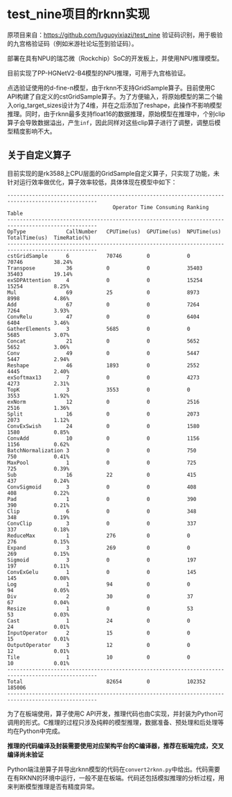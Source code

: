 # test_nine项目的rknn实现

原项目来自：https://github.com/luguoyixiazi/test_nine
验证码识别，用于极验的九宫格验证码（例如米游社论坛签到验证码）。

部署在具有NPU的瑞芯微（Rockchip）SoC的开发板上，并使用NPU推理模型。

目前实现了PP-HGNetV2-B4模型的NPU推理，可用于九宫格验证。

点选验证使用的d-fine-n模型，由于rknn不支持GridSample算子。目前使用C API构建了自定义的cstGridSample算子。为了方便输入，将原始模型的第二个输入orig_target_sizes设计为了4维，并在之后添加了reshape，此操作不影响模型推理。同时，由于rknn最多支持float16的数据推理，原始模型在推理中，个别clip算子会导致数据溢出，产生`inf`，因此同样对这些clip算子进行了调整，调整后模型精度影响不大。

## 关于自定义算子

目前实现的是rk3588上CPU层面的GridSample自定义算子，只实现了功能，未针对运行效率做优化，算子效率较低，具体体现在模型中如下：

```shell
---------------------------------------------------------------------------------------------------
                                  Operator Time Consuming Ranking Table            
---------------------------------------------------------------------------------------------------
OpType             CallNumber   CPUTime(us)  GPUTime(us)  NPUTime(us)  TotalTime(us)  TimeRatio(%)  
---------------------------------------------------------------------------------------------------
cstGridSample      6            70746        0            0            70746          38.24%        
Transpose          36           0            0            35403        35403          19.14%        
exSDPAttention     4            0            0            15254        15254          8.25%         
Mul                69           25           0            8973         8998           4.86%         
Add                67           0            0            7264         7264           3.93%         
ConvRelu           47           0            0            6404         6404           3.46%         
GatherElements     3            5685         0            0            5685           3.07%         
Concat             21           0            0            5652         5652           3.06%         
Conv               49           0            0            5447         5447           2.94%         
Reshape            46           1893         0            2552         4445           2.40%         
exSoftmax13        7            0            0            4273         4273           2.31%         
TopK               3            3553         0            0            3553           1.92%         
exNorm             12           0            0            2516         2516           1.36%         
Split              16           0            0            2073         2073           1.12%         
ConvExSwish        24           0            0            1580         1580           0.85%         
ConvAdd            10           0            0            1156         1156           0.62%         
BatchNormalization 3            0            0            750          750            0.41%         
MaxPool            1            0            0            725          725            0.39%         
Sub                16           22           0            415          437            0.24%         
ConvSigmoid        3            0            0            408          408            0.22%         
Pad                1            0            0            390          390            0.21%         
Clip               6            0            0            348          348            0.19%         
ConvClip           3            0            0            337          337            0.18%         
ReduceMax          1            276          0            0            276            0.15%         
Expand             3            269          0            0            269            0.15%         
Sigmoid            3            0            0            197          197            0.11%         
ConvExGelu         1            0            0            145          145            0.08%         
Log                1            94           0            0            94             0.05%         
Div                2            30           0            37           67             0.04%         
Resize             1            0            0            53           53             0.03%         
Cast               1            24           0            0            24             0.01%         
InputOperator      2            15           0            0            15             0.01%         
OutputOperator     3            12           0            0            12             0.01%         
Tile               1            10           0            0            10             0.01%         
---------------------------------------------------------------------------------------------------
Total                           82654        0            102352       185006        
---------------------------------------------------------------------------------------------------
```

为了在板端使用，算子使用C API开发，推理代码也由C实现，并封装为Python可调用的形式。C推理的过程只涉及纯粹的模型推理，数据准备、预处理和后处理等均在Python中完成。

**推理的代码编译及封装需要使用对应架构平台的C编译器，推荐在板端完成，交叉编译尚未验证**

Python端注册算子并导出rknn模型的代码在`convert2rknn.py`中给出。代码需要在有RKNN的环境中运行，一般不是在板端。代码还包括模拟推理的分析过程，用来判断模型推理是否有精度异常。
